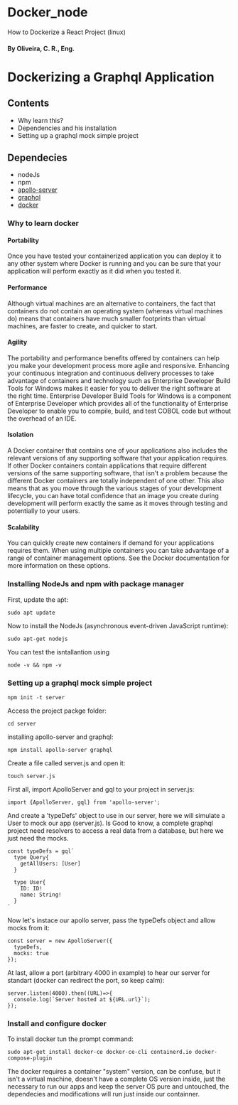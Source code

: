 # Docker_node
How to Dockerize a React Project (linux)
<h4> By Oliveira, C. R., Eng.</h4>
<h1>Dockerizing a  Graphql Application</h1>
<h2>Contents</h2>
<ul>
  <li>Why learn this?</li>
  <li>Dependencies and his installation</li>
  <li>Setting up a graphql mock simple project</li>
</ul>
<h2>Dependecies</h2>
<ul>
  <li>nodeJs</li>
  <li>npm</li>
  <li><a href="https://www.npmjs.com/package/apollo-server">apollo-server</a></li>
  <li><a href="https://www.npmjs.com/package/graphql">graphql</a></li>
  <li><a href="https://hub.docker.com">docker</a></li>
 </ul>
 <h3>Why to learn docker</h3>
<h4>Portability</h4>
Once you have tested your containerized application you can deploy it to any other system where Docker is running and you can be sure that your application will perform exactly as it did when you tested it.
<h4>Performance</h4>
Although virtual machines are an alternative to containers, the fact that containers do not contain an operating system (whereas virtual machines do) means that containers have much smaller footprints than virtual machines, are faster to create, and quicker to start.
<h4>Agility</h4>
The portability and performance benefits offered by containers can help you make your development process more agile and responsive. Enhancing your continuous integration and continuous delivery processes to take advantage of containers and technology such as Enterprise Developer Build Tools for Windows makes it easier for you to deliver the right software at the right time. Enterprise Developer Build Tools for Windows is a component of Enterprise Developer which provides all of the functionality of Enterprise Developer to enable you to compile, build, and test COBOL code but without the overhead of an IDE.
<h4>Isolation</h4>
A Docker container that contains one of your applications also includes the relevant versions of any supporting software that your application requires. If other Docker containers contain applications that require different versions of the same supporting software, that isn't a problem because the different Docker containers are totally independent of one other.
This also means that as you move through the various stages of your development lifecycle, you can have total confidence that an image you create during development will perform exactly the same as it moves through testing and potentially to your users.
<h4>Scalability</h4>
You can quickly create new containers if demand for your applications requires them. When using multiple containers you can take advantage of a range of container management options. See the Docker documentation for more information on these options.

<h3>Installing NodeJs and npm with package manager</h3>
First, update the aṕt:

```
sudo apt update
```
Now to install the NodeJs (asynchronous event-driven JavaScript runtime):

```
sudo apt-get nodejs
```
You can test the isntallantion using

```
node -v && npm -v
```

<h3>Setting up a graphql mock simple project</h3>


```
npm init -t server
```

Access the project packge folder:

```
cd server
```
installing apollo-server and graphql:

```
npm install apollo-server graphql
```

Create a file called server.js and open  it:


```
touch server.js
```
First all, import ApolloServer and gql to your project in server.js:

```
import {ApolloServer, gql} from 'apollo-server';
```

And create a 'typeDefs' object to use in our server, here we will simulate a User to mock our app (server.js).
Is Good to know, a complete graphql project need resolvers to access a real data from a database, but here we just need the mocks.


```
const typeDefs = gql`
  type Query{
    getAllUsers: [User]
  }
  
  type User{
    ID: ID!
    name: String!
  }
`
```

Now let's instace our apollo server, pass the typeDefs object and allow mocks from it:

```
const server = new ApolloServer({
  typeDefs,
  mocks: true
});
```

At last, allow a port (arbitrary 4000 in example) to hear our server for standart (docker can redirect the port, so keep calm):

```
server.listen(4000).then((URL)=>{
  console.log(`Server hosted at ${URL.url}`);
});
```

<h3>Install and configure docker</h3>

To install docker tun the prompt command:
```
sudo apt-get install docker-ce docker-ce-cli containerd.io docker-compose-plugin
```

The docker requires a container "system" version, can be confuse, but it isn't a virtual machine, doesn't have a complete OS version inside, just the necessary to run our apps and keep the server OS pure and untouched, the dependecies and modifications will run just inside our containner.
